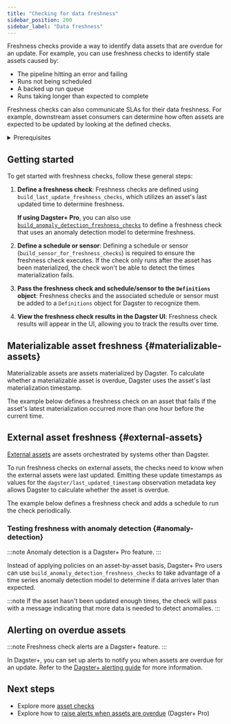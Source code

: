 ```yaml
---
title: "Checking for data freshness"
sidebar_position: 200
sidebar_label: "Data freshness"
---
```


Freshness checks provide a way to identify data assets that are overdue for an update. For example, you can use freshness checks to identify stale assets caused by:

- The pipeline hitting an error and failing
- Runs not being scheduled
- A backed up run queue
- Runs taking longer than expected to complete

Freshness checks can also communicate SLAs for their data freshness. For example, downstream asset consumers can determine how often assets are expected to be updated by looking at the defined checks.

<details>
  <summary>Prerequisites</summary>

To follow the steps in this guide, you'll need familiarity with:

- [Assets](/guides/build/create-a-pipeline/data-assets)
- [External assets](/guides/build/create-a-pipeline/external-assets)
- [Asset checks](/guides/test/asset-checks)

</details>

## Getting started

To get started with freshness checks, follow these general steps:

1. **Define a freshness check**: Freshness checks are defined using `build_last_update_freshness_checks`, which utilizes an asset's last updated time to determine freshness.

   **If using Dagster+ Pro**, you can also use [`build_anomaly_detection_freshness_checks`](#anomaly-detection) to define a freshness check that uses an anomaly detection model to determine freshness.
2. **Define a schedule or sensor**: Defining a schedule or sensor (`build_sensor_for_freshness_checks`) is required to ensure the freshness check executes. If the check only runs after the asset has been materialized, the check won't be able to detect the times materialization fails.
3. **Pass the freshness check and schedule/sensor to the `Definitions` object**: Freshness checks and the associated schedule or sensor must be added to a `Definitions` object for Dagster to recognize them.
4. **View the freshness check results in the Dagster UI**: Freshness check results will appear in the UI, allowing you to track the results over time.

## Materializable asset freshness \{#materializable-assets}

Materializable assets are assets materialized by Dagster. To calculate whether a materializable asset is overdue, Dagster uses the asset's last materialization timestamp.

The example below defines a freshness check on an asset that fails if the asset's latest materialization occurred more than one hour before the current time.

<CodeExample filePath="guides/build/create-a-pipeline/data-assets/quality-testing/freshness-checks/materializable-asset-freshness-check.py" language="python" />

## External asset freshness \{#external-assets}

[External assets](/guides/build/create-a-pipeline/external-assets) are assets orchestrated by systems other than Dagster.

To run freshness checks on external assets, the checks need to know when the external assets were last updated. Emitting these update timestamps as values for the `dagster/last_updated_timestamp` observation metadata key allows Dagster to calculate whether the asset is overdue.

The example below defines a freshness check and adds a schedule to run the check periodically.

<CodeExample filePath="guides/build/create-a-pipeline/data-assets/quality-testing/freshness-checks/external-asset-freshness-check.py" language="python" />

### Testing freshness with anomaly detection \{#anomaly-detection}

:::note
Anomaly detection is a Dagster+ Pro feature.
:::

Instead of applying policies on an asset-by-asset basis, Dagster+ Pro users can use `build_anomaly_detection_freshness_checks` to take advantage of a time series anomaly detection model to determine if data arrives later than expected.

<CodeExample filePath="guides/build/create-a-pipeline/data-assets/quality-testing/freshness-checks/anomaly-detection.py" language="python" />

:::note
If the asset hasn't been updated enough times, the check will pass with a message indicating that more data is needed to detect anomalies.
:::

## Alerting on overdue assets

:::note
Freshness check alerts are a Dagster+ feature.
:::

In Dagster+, you can set up alerts to notify you when assets are overdue for an update. Refer to the [Dagster+ alerting guide](/dagster-plus/features/alerts) for more information.

## Next steps

- Explore more [asset checks](/guides/test/asset-checks)
- Explore how to [raise alerts when assets are overdue](/dagster-plus/features/alerts) (Dagster+ Pro)